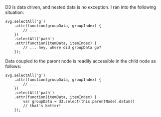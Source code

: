 D3 is data driven, and nested data is no exception. I ran into the following situation:

	svg.selectAll('g')
		.attr(function(groupData, groupIndex) {
			// ...
		})
		.selectAll('path')
		.attr(function(itemData, itemIndex) {
			// ... hey, where did groupData go?
		});

Data coupled to the parent node is readily accessible in the child node as follows:

	svg.selectAll('g')
		.attr(function(groupData, groupIndex) {
			// ...
		})
		.selectAll('path')
		.attr(function(itemData, itemIndex) {
			var groupData = d3.select(this.parentNode).datum()
			// that's better!
		});